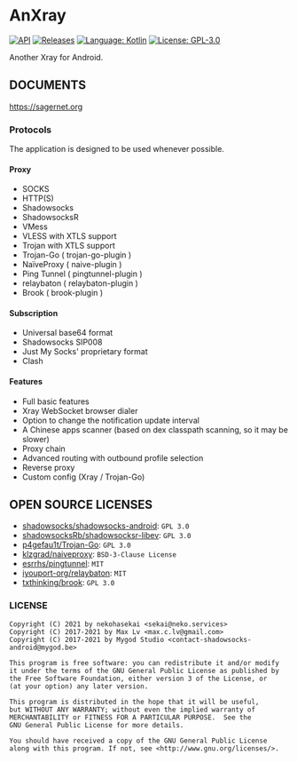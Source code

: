 # AnXray

[![API](https://img.shields.io/badge/API-21%2B-brightgreen.svg?style=flat)](https://android-arsenal.com/api?level=21)
[![Releases](https://img.shields.io/github/downloads/XTLS/AnXray/total.svg)](https://github.com/SagerNet/SagerNet/releases)
[![Language: Kotlin](https://img.shields.io/github/languages/top/XTLS/AnXray.svg)](https://github.com/SagerNet/SagerNet/search?l=kotlin)
[![License: GPL-3.0](https://img.shields.io/badge/license-GPL--3.0-orange.svg)](https://www.gnu.org/licenses/gpl-3.0)

Another Xray for Android.

## DOCUMENTS

https://sagernet.org

### Protocols

The application is designed to be used whenever possible.

#### Proxy

* SOCKS
* HTTP(S)
* Shadowsocks
* ShadowsocksR
* VMess
* VLESS with XTLS support
* Trojan with XTLS support
* Trojan-Go ( trojan-go-plugin )
* NaïveProxy ( naive-plugin )
* Ping Tunnel ( pingtunnel-plugin )
* relaybaton ( relaybaton-plugin )
* Brook ( brook-plugin )

#### Subscription

* Universal base64 format
* Shadowsocks SIP008
* Just My Socks' proprietary format
* Clash

#### Features

* Full basic features
* Xray WebSocket browser dialer
* Option to change the notification update interval
* A Chinese apps scanner (based on dex classpath scanning, so it may be slower)
* Proxy chain
* Advanced routing with outbound profile selection
* Reverse proxy
* Custom config (Xray / Trojan-Go)

## OPEN SOURCE LICENSES

<ul>
    <li><a href="https://github.com/shadowsocks/shadowsocks-android">shadowsocks/shadowsocks-android</a>: <code>GPL 3.0</code></li>
    <li><a href="https://github.com/shadowsocksRb/shadowsocksr-libev/blob/master/LICENSE">shadowsocksRb/shadowsocksr-libev</a>: <code>GPL 3.0</code></li>
    <li><a href="https://github.com/p4gefau1t/trojan-go/blob/master/LICENSE">p4gefau1t/Trojan-Go</a>: <code>GPL 3.0</code></li>
    <li><a href="https://github.com/klzgrad/naiveproxy/blob/master/LICENSE">klzgrad/naiveproxy</a>:  <code>BSD-3-Clause License</code></li>
    <li><a href="https://github.com/esrrhs/pingtunnel/blob/master/LICENSE">esrrhs/pingtunnel</a>:  <code>MIT</code></li>
    <li><a href="https://github.com/iyouport-org/relaybaton/blob/ech/LICENSE">iyouport-org/relaybaton</a>:  <code>MIT</code></li>
    <li><a href="https://github.com/txthinking/brook/blob/master/LICENSE">txthinking/brook</a>:  <code>GPL 3.0</code></li>
</ul>

### LICENSE

```
Copyright (C) 2021 by nekohasekai <sekai@neko.services>
Copyright (C) 2017-2021 by Max Lv <max.c.lv@gmail.com>
Copyright (C) 2017-2021 by Mygod Studio <contact-shadowsocks-android@mygod.be>

This program is free software: you can redistribute it and/or modify
it under the terms of the GNU General Public License as published by
the Free Software Foundation, either version 3 of the License, or
(at your option) any later version.

This program is distributed in the hope that it will be useful,
but WITHOUT ANY WARRANTY; without even the implied warranty of
MERCHANTABILITY or FITNESS FOR A PARTICULAR PURPOSE.  See the
GNU General Public License for more details.

You should have received a copy of the GNU General Public License
along with this program. If not, see <http://www.gnu.org/licenses/>.
```
